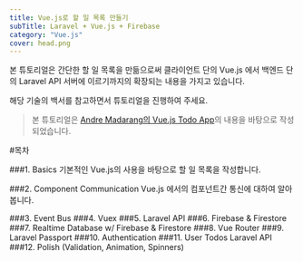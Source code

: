 ```yaml
---
title: Vue.js로 할 일 목록 만들기
subTitle: Laravel + Vue.js + Firebase
category: "Vue.js"
cover: head.png
---
```


본 튜토리얼은 간단한 할 일 목록을 만듦으로써 클라이언트 단의 Vue.js 에서 백엔드 단의 Laravel API 서버에 이르기까지의 확장되는 내용을 가지고 있습니다.

해당 기술의 백서를 참고하면서 튜토리얼을 진행하여 주세요.

>본 튜토리얼은 [Andre Madarang의 Vue.js Todo App](https://www.youtube.com/playlist?list=PLEhEHUEU3x5q-xB1On4CsLPts0-rZ9oos)의 내용을 바탕으로 작성되었습니다.

#목차

###1. Basics
기본적인 Vue.js의 사용을 바탕으로 할 일 목록을 작성합니다.

###2. Component Communication
Vue.js 에서의 컴포넌트간 통신에 대하여 알아봅니다.

###3. Event Bus
###4. Vuex
###5. Laravel API
###6. Firebase & Firestore
###7. Realtime Database w/ Firebase & Firestore
###8. Vue Router
###9. Laravel Passport
###10. Authentication
###11. User Todos Laravel API
###12. Polish (Validation, Animation, Spinners)